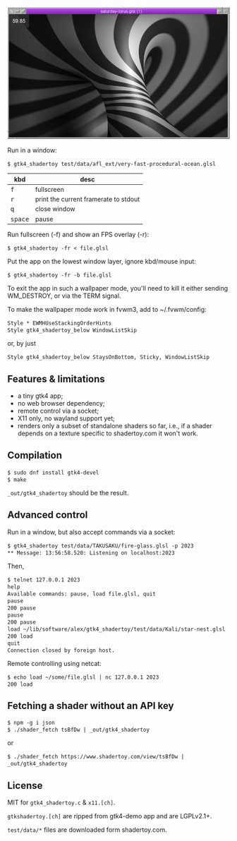 ![](demo.png)

Run in a window:

    $ gtk4_shadertoy test/data/afl_ext/very-fast-procedural-ocean.glsl

kbd              | desc
---------------- | -------------
<kbd>f</kbd>     | fullscreen
<kbd>r</kbd>     | print the current framerate to stdout
<kbd>q</kbd>     | close window
<kbd>space</kbd> | pause

Run fullscreen (-f) and show an FPS overlay (-r):

    $ gtk4_shadertoy -fr < file.glsl

Put the app on the lowest window layer, ignore kbd/mouse input:

    $ gtk4_shadertoy -fr -b file.glsl

To exit the app in such a wallpaper mode, you'll need to kill it
either sending WM_DESTROY, or via the TERM signal.

To make the wallpaper mode work in fvwm3, add to ~/.fvwm/config:

~~~
Style * EWMHUseStackingOrderHints
Style gtk4_shadertoy_below WindowListSkip
~~~

or, by just

    Style gtk4_shadertoy_below StaysOnBottom, Sticky, WindowListSkip

## Features & limitations

* a tiny gtk4 app;
* no web browser dependency;
* remote control via a socket;
* X11 only, no wayland support yet;
* renders only a subset of standalone shaders so far, i.e., if a
  shader depends on a texture specific to shadertoy.com it won't
  work.

## Compilation

~~~
$ sudo dnf install gtk4-devel
$ make
~~~

`_out/gtk4_shadertoy` should be the result.

## Advanced control

Run in a window, but also accept commands via a socket:

~~~
$ gtk4_shadertoy test/data/TAKUSAKU/fire-glass.glsl -p 2023
** Message: 13:56:58.520: Listening on localhost:2023
~~~

Then,

~~~
$ telnet 127.0.0.1 2023
help
Available commands: pause, load file.glsl, quit
pause
200 pause
pause
200 pause
load ~/lib/software/alex/gtk4_shadertoy/test/data/Kali/star-nest.glsl
200 load
quit
Connection closed by foreign host.
~~~

Remote controlling using netcat:

~~~
$ echo load ~/some/file.glsl | nc 127.0.0.1 2023
200 load
~~~

## Fetching a shader without an API key

~~~
$ npm -g i json
$ ./shader_fetch tsBfDw | _out/gtk4_shadertoy
~~~

or

    $ ./shader_fetch https://www.shadertoy.com/view/tsBfDw | _out/gtk4_shadertoy

## License

MIT for `gtk4_shadertoy.c` & `x11.[ch]`.

`gtkshadertoy.[ch]` are ripped from gtk4-demo app and are LGPLv2.1+.

`test/data/*` files are downloaded form shadertoy.com.
